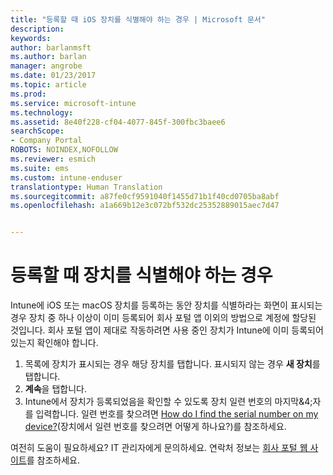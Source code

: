 ```yaml
---
title: "등록할 때 iOS 장치를 식별해야 하는 경우 | Microsoft 문서"
description: 
keywords: 
author: barlanmsft
ms.author: barlan
manager: angrobe
ms.date: 01/23/2017
ms.topic: article
ms.prod: 
ms.service: microsoft-intune
ms.technology: 
ms.assetid: 8e40f228-cf04-4077-845f-300fbc3baee6
searchScope:
- Company Portal
ROBOTS: NOINDEX,NOFOLLOW
ms.reviewer: esmich
ms.suite: ems
ms.custom: intune-enduser
translationtype: Human Translation
ms.sourcegitcommit: a87fe0cf9591040f1455d71b1f40cd0705ba8abf
ms.openlocfilehash: a1a669b12e3c072bf532dc25352889015aec7d47


---
```



# <a name="you-need-to-identify-your-device-when-youre-trying-to-enroll"></a>등록할 때 장치를 식별해야 하는 경우

Intune에 iOS 또는 macOS 장치를 등록하는 동안 장치를 식별하라는 화면이 표시되는 경우 장치 중 하나 이상이 이미 등록되어 회사 포털 앱 이외의 방법으로 계정에 할당된 것입니다. 회사 포털 앱이 제대로 작동하려면 사용 중인 장치가 Intune에 이미 등록되어 있는지 확인해야 합니다.

1. 목록에 장치가 표시되는 경우 해당 장치를 탭합니다. 표시되지 않는 경우 **새 장치**를 탭합니다.
2. **계속**을 탭합니다.
3. Intune에서 장치가 등록되었음을 확인할 수 있도록 장치 일련 번호의 마지막&4;자를 입력합니다. 일련 번호를 찾으려면 [How do I find the serial number on my device?](how-do-i-find-the-serial-number-on-my-device-ios.md)(장치에서 일련 번호를 찾으려면 어떻게 하나요?)를 참조하세요.

여전히 도움이 필요하세요? IT 관리자에게 문의하세요. 연락처 정보는 [회사 포털 웹 사이트](http://portal.manage.microsoft.com)를 참조하세요.



<!--HONumber=Jan17_HO4-->


